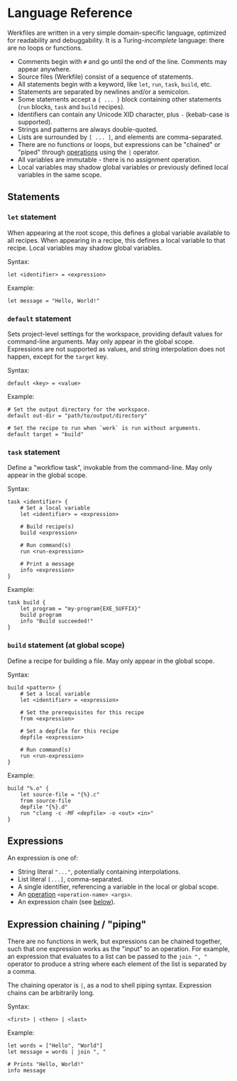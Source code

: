 # Language Reference

Werkfiles are written in a very simple domain-specific language, optimized for
readability and debuggability. It is a Turing-_incomplete_ language: there are
no loops or functions.

- Comments begin with `#` and go until the end of the line. Comments may appear
  anywhere.
- Source files (Werkfile) consist of a sequence of statements.
- All statements begin with a keyword, like `let`, `run`, `task`, `build`, etc.
- Statements are separated by newlines and/or a semicolon.
- Some statements accept a `{ ... }` block containing other statements (`run`
  blocks, `task` and `build` recipes).
- Identifiers can contain any Unicode XID character, plus `-` (kebab-case is
  supported).
- Strings and patterns are always double-quoted.
- Lists are surrounded by `[ ... ]`, and elements are comma-separated.
- There are no functions or loops, but expressions can be "chained" or "piped"
  through [operations](./language/operations.md) using the `|` operator.
- All variables are immutable - there is no assignment operation.
- Local variables may shadow global variables or previously defined local
  variables in the same scope.

## Statements

### `let` statement

When appearing at the root scope, this defines a global variable available to
all recipes. When appearing in a recipe, this defines a local variable to that
recipe. Local variables may shadow global variables.

Syntax:

```werk
let <identifier> = <expression>
```

Example:

```werk
let message = "Hello, World!"
```

### `default` statement

Sets project-level settings for the workspace, providing default values for
command-line arguments. May only appear in the global scope. Expressions are not
supported as values, and string interpolation does not happen, except for the
`target` key.

Syntax:

```werk
default <key> = <value>
```

Example:

```werk
# Set the output directory for the workspace.
default out-dir = "path/to/output/directory"

# Set the recipe to run when `werk` is run without arguments.
default target = "build"
```

### `task` statement

Define a "workflow task", invokable from the command-line. May only appear in
the global scope.

Syntax:

```werk
task <identifier> {
    # Set a local variable
    let <identifier> = <expression>

    # Build recipe(s)
    build <expression>

    # Run command(s)
    run <run-expression>

    # Print a message
    info <expression>
}
```

Example:

```werk
task build {
    let program = "my-program{EXE_SUFFIX}"
    build program
    info "Build succeeded!"
}
```

### `build` statement (at global scope)

Define a recipe for building a file. May only appear in the global scope.

Syntax:

```werk
build <pattern> {
    # Set a local variable
    let <identifier> = <expression>

    # Set the prerequisites for this recipe
    from <expression>

    # Set a depfile for this recipe
    depfile <expression>

    # Run command(s)
    run <run-expression>
}
```

Example:

```werk
build "%.o" {
    let source-file = "{%}.c"
    from source-file
    depfile "{%}.d"
    run "clang -c -MF <depfile> -o <out> <in>"
}
```

## Expressions

An expression is one of:

- String literal `"..."`, potentially containing interpolations.
- List literal `[...]`, comma-separated.
- A single identifier, referencing a variable in the local or global scope.
- An [operation](./language/operations.md) `<operation-name> <args>`.
- An expression chain (see [below](#expression-chaining--piping)).

## Expression chaining / "piping"

There are no functions in werk, but expressions can be chained together, such
that one expression works as the "input" to an operation. For example, an
expression that evaluates to a list can be passed to the `join ", "` operator to
produce a string where each element of the list is separated by a comma.

The chaining operator is `|`, as a nod to shell piping syntax. Expression chains
can be arbitrarily long.

Syntax:

```werk
<first> | <then> | <last>
```

Example:

```werk
let words = ["Hello", "World"]
let message = words | join ", "

# Prints "Hello, World!"
info message
```
